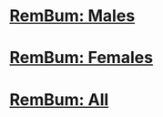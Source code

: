 # [RemBum: Males](https://iburunat.github.io/RemBump/Males_real.html)

# [RemBum: Females](https://iburunat.github.io/RemBump/Females_real.html)

# [RemBum: All](https://iburunat.github.io/RemBump/All_real.html)


